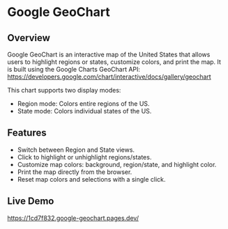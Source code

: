 # Google GeoChart

## Overview

Google GeoChart is an interactive map of the United States that allows users to highlight regions or states, customize colors, and print the map. It is built using the Google Charts GeoChart API: https://developers.google.com/chart/interactive/docs/gallery/geochart

This chart supports two display modes:

- Region mode: Colors entire regions of the US.
- State mode: Colors individual states of the US.

## Features

- Switch between Region and State views.
- Click to highlight or unhighlight regions/states.
- Customize map colors: background, region/state, and highlight color.
- Print the map directly from the browser.
- Reset map colors and selections with a single click.

## Live Demo

https://1cd7f832.google-geochart.pages.dev/
